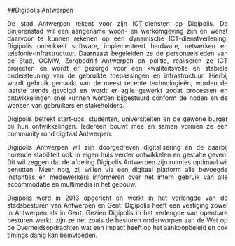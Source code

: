 ##Digipolis Antwerpen
<p style="text-align: justify;">De stad Antwerpen rekent voor zijn ICT-diensten op Digipolis. De Sinjorenstad wil een aangename woon- en werkomgeving zijn en wenst daarvoor te kunnen rekenen op een dynamische ICT-dienstverlening. Digipolis ontwikkelt software, implementeert hardware, netwerken en telefonie-infrastructuur. Daarnaast begeleiden ze de personeelsleden van de Stad, OCMW, Zorgbedrijf Antwerpen en politie, realiseren ze ICT projecten en wordt er gezorgd voor een kwaliteitsvolle en stabiele ondersteuning van de gebruikte toepassingen en infrastructuur. Hierbij wordt gebruik gemaakt van de meest recente technologieën, worden de laatste trends gevolgd en wordt er agile gewerkt zodat processen en ontwikkelingen snel kunnen worden bijgestuurd conform de noden en de wensen van gebruikers en stakeholders.</p>

<p style="text-align: justify;">Digipolis betrekt start-ups, studenten, universiteiten en de gewone burger bij hun ontwikkelingen. Iedereen bouwt mee en samen vormen ze een community rond digitaal Antwerpen.</p>

<p style="text-align: justify;">Digipolis Antwerpen wil zijn doorgedreven digitalisering en de daarbij horende stabiliteit ook in eigen huis verder ontwikkelen en gestalte geven. Dit wil zeggen dat de afdeling Digipolis Antwerpen zijn ruimtes optimaal wil benutten. Meer nog, zij willen via een digitaal platform alle bevoegde instanties en medewerkers informeren over het intern gebruik van alle accommodatie en multimedia in het gebouw.</p>

<p style="text-align: justify;">Digipolis werd in 2013 opgericht en werkt in het verlengde van de stadsbesturen van Antwerpen en Gent. Digipolis heeft een vestiging zowel in Antwerpen als in Gent. Gezien Digipolis in het verlengde van openbare besturen werkt, zijn ze net zoals de besturen onderworpen aan de Wet op de Overheidsopdrachten wat een impact heeft op het aankoopbeleid en ook timings danig kan beïnvloeden.</p>